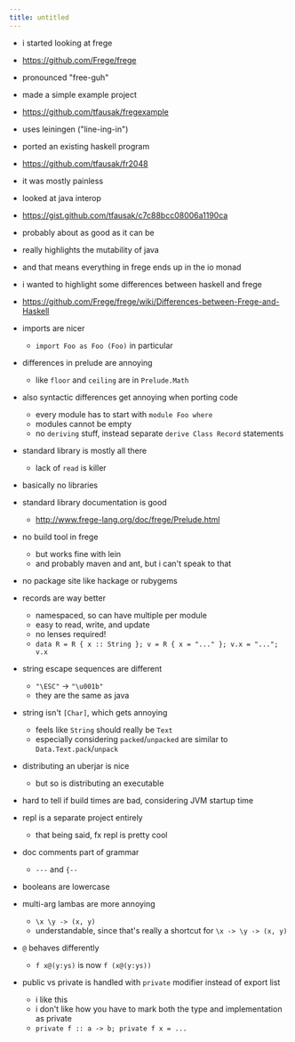 ```yaml
---
title: untitled
---
```


- i started looking at frege
- <https://github.com/Frege/frege>
- pronounced "free-guh"
- made a simple example project
- <https://github.com/tfausak/fregexample>
- uses leiningen ("line-ing-in")
- ported an existing haskell program
- <https://github.com/tfausak/fr2048>
- it was mostly painless
- looked at java interop
- <https://gist.github.com/tfausak/c7c88bcc08006a1190ca>
- probably about as good as it can be
- really highlights the mutability of java
- and that means everything in frege ends up in the io monad
- i wanted to highlight some differences between haskell and frege
- <https://github.com/Frege/frege/wiki/Differences-between-Frege-and-Haskell>

- imports are nicer
  - `import Foo as Foo (Foo)` in particular
- differences in prelude are annoying
  - like `floor` and `ceiling` are in `Prelude.Math`
- also syntactic differences get annoying when porting code
  - every module has to start with `module Foo where`
  - modules cannot be empty
  - no `deriving` stuff, instead separate `derive Class Record` statements
- standard library is mostly all there
  - lack of `read` is killer
- basically no libraries
- standard library documentation is good
  - <http://www.frege-lang.org/doc/frege/Prelude.html>
- no build tool in frege
  - but works fine with lein
  - and probably maven and ant, but i can't speak to that
- no package site like hackage or rubygems
- records are way better
  - namespaced, so can have multiple per module
  - easy to read, write, and update
  - no lenses required!
  - `data R = R { x :: String }; v = R { x = "..." }; v.x = "..."; v.x`
- string escape sequences are different
  - `"\ESC"` -> `"\u001b"`
  - they are the same as java
- string isn't `[Char]`, which gets annoying
  - feels like `String` should really be `Text`
  - especially considering `packed`/`unpacked` are similar to `Data.Text.pack`/`unpack`
- distributing an uberjar is nice
  - but so is distributing an executable
- hard to tell if build times are bad, considering JVM startup time
- repl is a separate project entirely
  - that being said, fx repl is pretty cool
- doc comments part of grammar
  - `---` and `{--`
- booleans are lowercase
- multi-arg lambas are more annoying
  - `\x \y -> (x, y)`
  - understandable, since that's really a shortcut for `\x -> \y -> (x, y)`
- `@` behaves differently
  - `f x@(y:ys)` is now `f (x@(y:ys))`
- public vs private is handled with `private` modifier instead of export list
  - i like this
  - i don't like how you have to mark both the type and implementation as private
  - `private f :: a -> b; private f x = ...`
